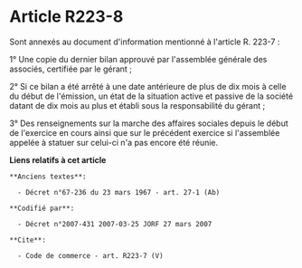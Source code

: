 # Article R223-8

Sont annexés au document d'information mentionné à l'article R. 223-7 : 

1° Une copie du dernier bilan approuvé par l'assemblée générale des associés, certifiée par le gérant ; 

2° Si ce bilan a été arrêté à une date antérieure de plus de dix mois à celle du début de l'émission, un état de la situation
active et passive de la société datant de dix mois au plus et établi sous la responsabilité du gérant ; 

3° Des renseignements sur la marche des affaires sociales depuis le début de l'exercice en cours ainsi que sur le précédent
exercice si l'assemblée appelée à statuer sur celui-ci n'a pas encore été réunie.

**Liens relatifs à cet article**

	**Anciens textes**:

	  - Décret n°67-236 du 23 mars 1967 - art. 27-1 (Ab)

	**Codifié par**:

	  - Décret n°2007-431 2007-03-25 JORF 27 mars 2007

	**Cite**:

	  - Code de commerce - art. R223-7 (V)
